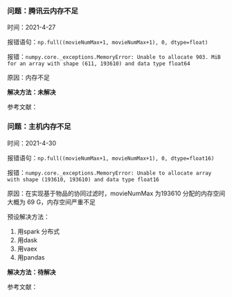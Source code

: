 

### 问题：腾讯云内存不足

时间：2021-4-27

报错语句：`np.full((movieNumMax+1, movieNumMax+1), 0, dtype=float)`

报错：`numpy.core._exceptions.MemoryError: Unable to allocate 903. MiB for an array with shape (611, 193610) and data type float64`

原因：内存不足

**解决方法：未解决**

参考文献：




### 问题：主机内存不足

时间：2021-4-30

报错语句：`np.full((movieNumMax+1, movieNumMax+1), 0, dtype=float16)`

报错：`numpy.core._exceptions.MemoryError: Unable to allocate array with shape (193610, 193610) and data type float16`

原因：在实现基于物品的协同过滤时，movieNumMax 为193610 分配的内存空间 大概为 69 G，内存空间严重不足

预设解决方法：

1. 用spark 分布式
2. 用dask
3. 用vaex
4. 用pandas

**解决方法：待解决**

参考文献：


